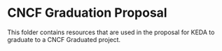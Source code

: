 # CNCF Graduation Proposal

This folder contains resources that are used in the proposal for KEDA to graduate to a CNCF Graduated project.
